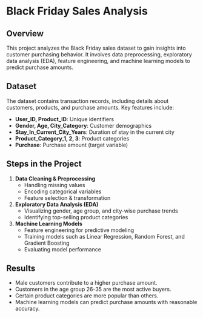 # Black Friday Sales Analysis

## Overview

This project analyzes the Black Friday sales dataset to gain insights into customer purchasing behavior. It involves data preprocessing, exploratory data analysis (EDA), feature engineering, and machine learning models to predict purchase amounts.

## Dataset

The dataset contains transaction records, including details about customers, products, and purchase amounts. Key features include:

- **User\_ID, Product\_ID**: Unique identifiers
- **Gender, Age, City\_Category**: Customer demographics
- **Stay\_In\_Current\_City\_Years**: Duration of stay in the current city
- **Product\_Category\_1, 2, 3**: Product categories
- **Purchase**: Purchase amount (target variable)

## Steps in the Project

1. **Data Cleaning & Preprocessing**
   - Handling missing values
   - Encoding categorical variables
   - Feature selection & transformation
2. **Exploratory Data Analysis (EDA)**
   - Visualizing gender, age group, and city-wise purchase trends
   - Identifying top-selling product categories
3. **Machine Learning Models**
   - Feature engineering for predictive modeling
   - Training models such as Linear Regression, Random Forest, and Gradient Boosting
   - Evaluating model performance

## Results

- Male customers contribute to a higher purchase amount.
- Customers in the age group 26-35 are the most active buyers.
- Certain product categories are more popular than others.
- Machine learning models can predict purchase amounts with reasonable accuracy.


